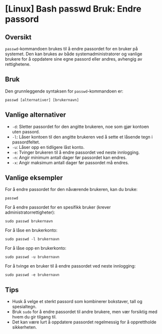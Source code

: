 # [Linux] Bash passwd Bruk: Endre passord

## Oversikt
`passwd`-kommandoen brukes til å endre passordet for en bruker på systemet. Den kan brukes av både systemadministratorer og vanlige brukere for å oppdatere sine egne passord eller andres, avhengig av rettighetene.

## Bruk
Den grunnleggende syntaksen for `passwd`-kommandoen er:

```
passwd [alternativer] [brukernavn]
```

## Vanlige alternativer
- `-d`: Sletter passordet for den angitte brukeren, noe som gjør kontoen uten passord.
- `-l`: Låser kontoen til den angitte brukeren ved å sette et låsende tegn i passordfeltet.
- `-u`: Låser opp en tidligere låst konto.
- `-e`: Tvinger brukeren til å endre passordet ved neste innlogging.
- `-n`: Angir minimum antall dager før passordet kan endres.
- `-x`: Angir maksimum antall dager før passordet må endres.

## Vanlige eksempler
For å endre passordet for den nåværende brukeren, kan du bruke:

```
passwd
```

For å endre passordet for en spesifikk bruker (krever administratorrettigheter):

```
sudo passwd brukernavn
```

For å låse en brukerkonto:

```
sudo passwd -l brukernavn
```

For å låse opp en brukerkonto:

```
sudo passwd -u brukernavn
```

For å tvinge en bruker til å endre passordet ved neste innlogging:

```
sudo passwd -e brukernavn
```

## Tips
- Husk å velge et sterkt passord som kombinerer bokstaver, tall og spesialtegn.
- Bruk `sudo` for å endre passordet til andre brukere, men vær forsiktig med hvem du gir tilgang til.
- Det kan være lurt å oppdatere passordet regelmessig for å opprettholde sikkerheten.